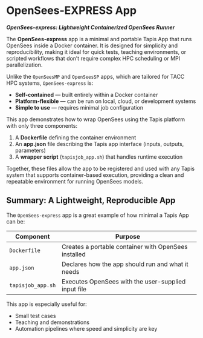 # OpenSees-EXPRESS App
***OpenSees-express: Lightweight Containerized OpenSees Runner***

The **OpenSees-express** app is a minimal and portable Tapis App that runs OpenSees inside a Docker container. It is designed for simplicity and reproducibility, making it ideal for quick tests, teaching environments, or scripted workflows that don’t require complex HPC scheduling or MPI parallelization.

Unlike the `OpenSeesMP` and `OpenSeesSP` apps, which are tailored for TACC HPC systems, `OpenSees-express` is:

* **Self-contained** — built entirely within a Docker container
* **Platform-flexible** — can be run on local, cloud, or development systems
* **Simple to use** — requires minimal job configuration

This app demonstrates how to wrap OpenSees using the Tapis platform with only three components:

1. A **Dockerfile** defining the container environment
2. An **app.json** file describing the Tapis app interface (inputs, outputs, parameters)
3. A **wrapper script** (`tapisjob_app.sh`) that handles runtime execution

Together, these files allow the app to be registered and used with any Tapis system that supports container-based execution, providing a clean and repeatable environment for running OpenSees models.


## Summary: A Lightweight, Reproducible App

The `OpenSees-express` app is a great example of how minimal a Tapis App can be:

| Component         | Purpose                                              |
| ----------------- | ---------------------------------------------------- |
| `Dockerfile`      | Creates a portable container with OpenSees installed |
| `app.json`        | Declares how the app should run and what it needs    |
| `tapisjob_app.sh` | Executes OpenSees with the user-supplied input file  |

This app is especially useful for:

* Small test cases
* Teaching and demonstrations
* Automation pipelines where speed and simplicity are key




